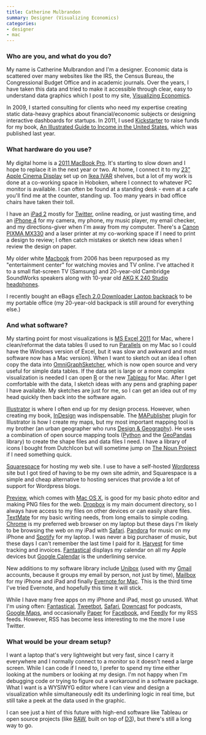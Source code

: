 ```yaml
---
title: Catherine Mulbrandon
summary: Designer (Visualizing Economics)
categories:
- designer
- mac
---
```


### Who are you, and what do you do?

My name is Catherine Mulbrandon and I'm a designer. Economic data is scattered over many websites like the IRS, the Census Bureau, the Congressional Budget Office and in academic journals. Over the years, I have taken this data and tried to make it accessible through clear, easy to understand data graphics which I post to my site, [Visualizing Economics](http://visualizingeconomics.com/ "Catherine's website.").

In 2009, I started consulting for clients who need my expertise creating static data-heavy graphics about financial/economic subjects or designing interactive dashboards for startups. In 2011, I used [Kickstarter][] to raise funds for my book, [An Illustrated Guide to Income in the United States](http://visualizingeconomics.com/book/ "Catherine's book."), which was published last year.

### What hardware do you use?

My digital home is a [2011 MacBook Pro][macbook-pro]. It's starting to slow down and I hope to replace it in the next year or two. At home, I connect it to my [23" Apple Cinema Display][cinema-display] set up on [Ikea IVAR][ivar] shelves, but a lot of my work is done at a co-working space in Hoboken, where I connect to whatever PC monitor is available. I can often be found at a standing desk - even at a cafe you'll find me at the counter, standing up. Too many years in bad office chairs have taken their toll. 

I have an [iPad 2][ipad-2] mostly for [Twitter][], online reading, or just wasting time, and an [iPhone 4][iphone-4] for my camera, my phone, my music player, my email checker, and my directions-giver when I'm away from my computer. There's a [Canon PIXMA MX330][pixma-mx330] and a laser printer at my co-working space if I need to print a design to review; I often catch mistakes or sketch new ideas when I review the design on paper.

My older white [Macbook][] from 2006 has been repurposed as my "entertainment center" for watching movies and TV online. I've attached it to a small flat-screen TV (Samsung) and 20-year-old Cambridge SoundWorks speakers along with 10-year old [AKG K 240 Studio headphones][k-240-studio]. 

I recently bought an eBags [eTech 2.0 Downloader Laptop backpack][etech-2.0-downloader] to be my portable office (my 20-year-old backpack is still around for everything else.)

### And what software?

My starting point for most visualizations is [MS Excel 2011][excel] for Mac, where I clean/reformat the data tables (I used to run [Parallels][parallels-desktop] on my Mac so I could have the Windows version of Excel, but it was slow and awkward and most software now has a Mac version). When I want to sketch out an idea I often copy the data into [OmniGraphSketcher][], which is now open source and very useful for simple data tables. If the data set is large or a more complex visualization is needed I can open [R][] or the new [Tableau][public] for Mac. After I get comfortable with the data, I sketch ideas with any pens and graphing paper I have available. My sketches are just for me, so I can get an idea out of my head quickly then back into the software again. 

[Illustrator][] is where I often end up for my design process. However, when creating my book, [InDesign][] was indispensable. The [MAPublisher][] plugin for Illustrator is how I create my maps, but my most important mapping tool is my brother (an urban geographer who runs [Design &amp; Geography](http://designandgeography.com/ "Matthew's design and map website.")). He uses a combination of open source mapping tools ([Python][] and the [GeoPandas][] library) to create the shape files and data files I need. I have a library of icons I bought from DutchIcon but will sometime jump on [The Noun Project][the-noun-project] if I need something quick.

[Squarespace][] for hosting my web site. I use to have a self-hosted [Wordpress][] site but I got tired of having to be my own site admin, and Squarespace is a simple and cheap alternative to hosting services that provide a lot of support for Wordpress blogs. 

[Preview][], which comes with [Mac OS X][macos], is good for my basic photo editor and making PNG files for the web. [Dropbox][] is my main document directory, so I always have access to my files on other devices or can easily share files. [TextMate][] for my basic writing needs, from long emails to simple coding. [Chrome][] is my preferred web browser on my laptop but these days I'm likely to be browsing the web on my iPad with [Safari][]. [Pandora][] for music on my iPhone and [Spotify][] for my laptop. I was never a big purchaser of music, but these days I can't remember the last time I paid for it. [Harvest][] for time tracking and invoices. [Fantastical][] displays my calendar on all my Apple devices but [Google Calendar][google-calendar] is the underlining service.

New additions to my software library include [Unibox][] (used with my [Gmail][] accounts, because it groups my email by person, not just by time), [Mailbox][] for my iPhone and iPad and finally [Evernote for Mac][evernote-mac]. This is the third time I've tried Evernote, and hopefully this time it will stick.

While I have many free apps on my iPhone and iPad, most go unused. What I'm using often: [Fantastical][fantastical-ios], [Tweetbot][tweetbot-ios], [Safari][safari-ios], [Downcast][downcast-ios] for podcasts, [Google Maps][google-maps-ios], and occasionally [Paper][paper-ios.2] for [Facebook][], and [Feedly][feedly-ios] for my RSS feeds. However, RSS has become less interesting to me the more I use Twitter.

### What would be your dream setup?

I want a laptop that's very lightweight but very fast, since I carry it everywhere and I normally connect to a monitor so it doesn't need a large screen. While I can code if I need to, I prefer to spend my time either looking at the numbers or looking at my design. I'm not happy when I'm debugging code or trying to figure out a workaround in a software package. What I want is a WYSIWYG editor where I can view and design a visualization while simultaneously edit its underlining logic in real time, but still take a peek at the data used in the graphic.

I can see just a hint of this future with high-end software like Tableau or open source projects (like [RAW][], built on top of [D3][d3.js]), but there's still a long way to go.

[cinema-display]: https://en.wikipedia.org/wiki/Apple_Cinema_Display "An LCD display."
[etech-2.0-downloader]: https://www.ebags.com/product/ebags/etech-20-downloader-laptop-backpack/245855 "A laptop backpack."
[ipad-2]: https://www.apple.com/ipad/ "A tablet device."
[iphone-4]: https://en.wikipedia.org/wiki/IPhone_4 "A smartphone."
[ivar]: http://www.ikea.com/us/en/catalog/categories/departments/living_room/11703/ "A customisable storage system."
[k-240-studio]: https://www.akg.com/K240+Studio-827.html?pid=1195 "Studio headphones."
[macbook-pro]: https://www.apple.com/macbook-pro/ "A laptop."
[macbook]: https://en.wikipedia.org/wiki/MacBook "A laptop."
[pixma-mx330]: https://www.amazon.com/Canon-PIXMA-Inkjet-All-In-One-Printer/dp/B001R4C5VK/ "An inkjet printer/copier/fax/scanner."
[chrome]: https://www.google.com/intl/en/chrome/browser/ "A WebKit-based browser, where each tab runs in its own thread."
[d3.js]: https://d3js.org/ "A Javascript framework for manipulating data."
[downcast-ios]: http://www.downcastapp.com/ "An app for downloading podcasts."
[dropbox]: https://www.dropbox.com/ "Online syncing and storage."
[evernote-mac]: https://evernote.com/ "A Mac client for the note/image service."
[excel]: https://products.office.com/en-us/excel "A spreadsheet application."
[facebook]: https://www.facebook.com/ "A social networking site."
[fantastical-ios]: https://flexibits.com/fantastical-iphone "An alternative calendar app."
[fantastical]: https://flexibits.com/fantastical "A calendaring app for the Mac."
[feedly-ios]: https://itunes.apple.com/us/app/feedly/id396069556 "An app for the feed reading service."
[geopandas]: http://geopandas.org/ "A Python library for working with map data."
[gmail]: https://mail.google.com/mail/ "Web-based email."
[google-calendar]: https://en.wikipedia.org/wiki/Google_Calendar "A web-based calendar client."
[google-maps-ios]: https://itunes.apple.com/us/app/id585027354 "An app for the map service."
[harvest]: https://www.getharvest.com/ "A time-tracking and invoice web service."
[illustrator]: https://www.adobe.com/products/illustrator.html "A vector graphics editor."
[indesign]: https://www.adobe.com/products/indesign.html "A desktop/web publishing application."
[kickstarter]: https://www.kickstarter.com/ "A service for crowdfunding projects."
[macos]: https://en.wikipedia.org/wiki/MacOS "An operating system for Mac hardware."
[mailbox]: http://www.mailboxapp.com/ "A email client."
[mapublisher]: http://www.avenza.com/mapublisher "A map-making plugin for Illustrator."
[omnigraphsketcher]: https://www.omnigroup.com/omnigraphsketcher "Mac software for drawing graphs."
[pandora]: http://www.pandora.com/ "A personalised Internet radio station."
[paper-ios.2]: https://itunes.apple.com/us/app/paper-stories-from-facebook/id794163692 "An alternative view of your Facebook feed."
[parallels-desktop]: https://www.parallels.com/products/desktop/ "A PC emulator for the Mac."
[preview]: https://en.wikipedia.org/wiki/Preview_(Mac_OS) "An image viewer included with Mac OS X."
[public]: https://public.tableau.com/s/ "Visualisation software."
[python]: https://www.python.org/ "An interpreted scripting language."
[r]: http://www.r-project.org/ "Software for statistical computing and graphics."
[raw]: http://raw.densitydesign.org/ "A vector-based visualisation library."
[safari-ios]: https://en.wikipedia.org/wiki/Safari_(web_browser)#iOS-specific_features "A web browser included with iOS."
[safari]: https://www.apple.com/safari/ "A fast web browser."
[spotify]: https://www.spotify.com/us/ "A music streaming service."
[squarespace]: https://www.squarespace.com/ "A site hosting/creation service."
[textmate]: http://macromates.com/ "A text editor for the Mac."
[the-noun-project]: https://thenounproject.com/ "A collection of icons representing nouns."
[tweetbot-ios]: https://tapbots.com/tweetbot/ "A Twitter client for iOS."
[twitter]: https://twitter.com/ "An online micro-blogging platform."
[unibox]: https://www.uniboxapp.com/ "A Mac app for organising your email."
[wordpress]: https://wordpress.com/ "Weblog publishing software."
